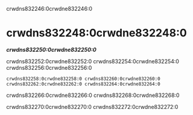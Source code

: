 crwdns832246:0crwdne832246:0
# crwdns832248:0crwdne832248:0

***crwdns832250:0crwdne832250:0***

crwdns832252:0crwdne832252:0 crwdns832254:0crwdne832254:0 crwdns832256:0crwdne832256:0

```{figure} ../figures/communication.jpg
crwdns832258:0crwdne832258:0 crwdns832260:0crwdne832260:0 crwdns832262:0crwdne832262:0 crwdns832264:0crwdne832264:0
```

crwdns832266:0crwdne832266:0 crwdns832268:0crwdne832268:0

crwdns832270:0crwdne832270:0 crwdns832272:0crwdne832272:0
